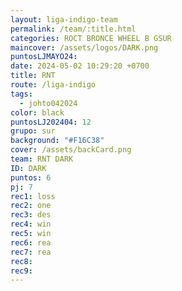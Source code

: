 ```yaml
---
layout: liga-indigo-team
permalink: /team/:title.html
categories: ROCT BRONCE WHEEL B GSUR
maincover: /assets/logos/DARK.png
puntosLJMAYO24: 
date: 2024-05-02 10:29:20 +0700
title: RNT
route: /liga-indigo
tags:
  - johto042024
color: black
puntosLJ202404: 12
grupo: sur
background: "#F16C38"
cover: /assets/backCard.png
team: RNT DARK
ID: DARK
puntos: 6
pj: 7
rec1: loss
rec2: one
rec3: des
rec4: win
rec5: win
rec6: rea
rec7: rea
rec8: 
rec9:
---
```

